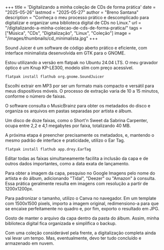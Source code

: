 +++
title = 'Digitalizando a minha coleção de CDs de forma prática'
date = "2025-05-26"
lastmod = "2025-05-27"
author = "Breno Santana"
description = "Conheça o meu processo prático e descomplicado para digitalizar e organizar uma biblioteca digital de CDs no Linux."
url = "/digitalizando-a-minha-colecao-de-cds-de-forma-pratica/"
tags = ["Música", "CDs", "Digitalização", "Linux", "Coleção"]
image = "/images/thumbnails/cd_minimalista.jpg"
+++

Sound Juicer é um software de código aberto prático e eficiente, com interface minimalista desenvolvida em GTK para o GNOME.

Estou utilizando a versão em flatpak no Ubuntu 24.04 LTS. O meu gravador óptico é um Knup KP-LE300, modelo slim com preço acessível.

```flatpak install flathub org.gnome.SoundJuicer```

Escolhi extrair em MP3 por ser um formato mais compacto e versátil para meus dispositivos móveis. O processo de extração varia de 10 a 15 minutos, conforme o número de faixas.

O software consulta o MusicBrainz para obter os metadados do disco e organiza os arquivos em pastas separadas por artista e álbum.

Um disco de doze faixas, como o Short'n Sweet da Sabrina Carpenter, ocupa entre 2,2 e 4,1 megabytes por faixa, totalizando 40 MB.

A próxima etapa é preencher precisamente os metadados, e, mantendo o mesmo padrão de interface e praticidade, utilizo o Ear Tag.

```flatpak install flathub app.drey.EarTag```

Editar todas as faixas simultaneamente facilita a inclusão da capa e de outros dados importantes, como a data exata de lançamento.

Para obter a imagem da capa, pesquiso no Google Imagens pelo nome do artista e do álbum, adicionando "Tidal", "Deezer" ou "Amazon" à consulta. Essa prática geralmente resulta em imagens com resolução a partir de 1200x1200px.

Para padronizar o tamanho, utilizo o Canva no navegador. Em um template com 1500x1500 pixels, importo a imagem original, redimensiono-a para que se encaixe perfeitamente no quadro e, por fim, exporto o resultado em JPG.

Gosto de manter o arquivo da capa dentro da pasta do álbum. Assim, minha biblioteca digital fica organizada e simplifica o backup.

Com uma coleção considerável pela frente, a digitalização completa ainda vai levar um tempo. Mas, eventualmente, devo ter tudo concluído e armazenado em nuvem.